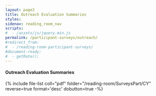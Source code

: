 ```yaml
---
layout: page2
title: Outreach Evaluation Summaries
styles:
sidenav: reading_room_nav
scripts:
#  - /assets/js/jquery.min.js
permalink: /participant-surveys/outreach/
#redirect_from:
#  - /reading-room-participant-surveys/
#document-ready:
#  - getRate();
---
```


#### Outreach Evaluation Summaries

{% include file-list coll="pdf" folder="/reading-room/SurveysPart/CY" reverse=true format='desc' dobutton=true -%}

<!-- CONTENT END -->
